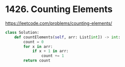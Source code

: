 # 1426. Counting Elements
https://leetcode.com/problems/counting-elements/

```python
class Solution:
    def countElements(self, arr: List[int]) -> int:
        count = 0
        for x in arr:
            if x + 1 in arr:
                count += 1
        return count

```
